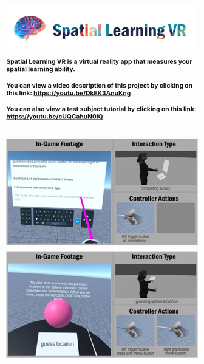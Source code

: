 ![](readme_images/spatial_learning_VR_logo.png "")

### Spatial Learning VR is a virtual reality app that measures your spatial learning ability.

### You can view a video description of this project by clicking on this link: https://youtu.be/DkEK3AnuKng

### You can also view a test subject tutorial by clicking on this link: https://youtu.be/cUQCahuN0lQ

<br>

![Seamless VR Surveys](readme_images/completing_survey_screenshot.png "Seamless VR Surveys")

![Spatial Task](readme_images/test_trial_screenshot_2.png "Spatial Task")

